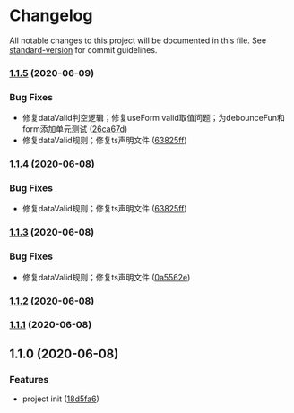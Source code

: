 # Changelog

All notable changes to this project will be documented in this file. See [standard-version](https://github.com/conventional-changelog/standard-version) for commit guidelines.

### [1.1.5](https://github.com/WARJY/Chooks/compare/v1.1.2...v1.1.5) (2020-06-09)


### Bug Fixes

* 修复dataValid判空逻辑；修复useForm valid取值问题；为debounceFun和form添加单元测试 ([26ca67d](https://github.com/WARJY/Chooks/commit/26ca67d8b995159f5f98a89eb42d2fc14bb51d42))
* 修复dataValid规则；修复ts声明文件 ([63825ff](https://github.com/WARJY/Chooks/commit/63825ff454f06185aad5a4c04db4714c4ad862c4))

### [1.1.4](https://github.com/WARJY/Chooks/compare/v1.1.2...v1.1.4) (2020-06-08)


### Bug Fixes

* 修复dataValid规则；修复ts声明文件 ([63825ff](https://github.com/WARJY/Chooks/commit/63825ff454f06185aad5a4c04db4714c4ad862c4))

### [1.1.3](https://github.com/WARJY/Chooks/compare/v1.1.2...v1.1.3) (2020-06-08)


### Bug Fixes

* 修复dataValid规则；修复ts声明文件 ([0a5562e](https://github.com/WARJY/Chooks/commit/0a5562e5181bf39381734258d1aa2b11fc0ae2c1))

### [1.1.2](https://github.com/WARJY/Chooks/compare/v1.1.1...v1.1.2) (2020-06-08)

### [1.1.1](https://github.com/WARJY/Chooks/compare/v1.1.0...v1.1.1) (2020-06-08)

## 1.1.0 (2020-06-08)


### Features

* project init ([18d5fa6](https://github.com/WARJY/Chooks/commit/18d5fa6d7d313e601ff04b50400fa41e41498789))
